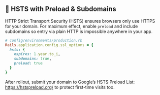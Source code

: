 ## 🔐 HSTS with Preload & Subdomains
HTTP Strict Transport Security (HSTS) ensures browsers only use HTTPS for your domain. For maximum effect, enable `preload` and include subdomains so entry via plain HTTP is impossible anywhere in your app.

```ruby
# config/environments/production.rb
Rails.application.config.ssl_options = {
  hsts: {
    expires: 1.year.to_i,
    subdomains: true,
    preload: true
  }
}
```

After rollout, submit your domain to Google’s HSTS Preload List: https://hstspreload.org/ to protect first-time visits too.
